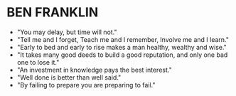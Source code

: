 BEN FRANKLIN
============================

*	"You may delay, but time will not."
*	"Tell me and I forget, Teach me and I remember, Involve me and I learn."
*	"Early to bed and early to rise makes a man healthy, wealthy and wise."
*	"It takes many good deeds to build a good reputation, and only one bad one to lose it."
*	"An investment in knowledge pays the best interest."
*	"Well done is better than well said."
* 	"By failing to prepare you are preparing to fail."
